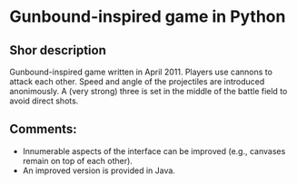 # Gunbound-inspired game in Python

## Shor description

Gunbound-inspired game written in April 2011. Players use cannons to attack each other. Speed and angle of the projectiles are introduced anonimously. A (very strong) three is set in the middle of the battle field to avoid direct shots.

## Comments:

- Innumerable aspects of the interface can be improved (e.g., canvases remain on top of each other).
- An improved version is provided in Java.
